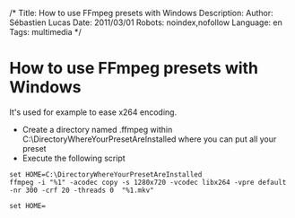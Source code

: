 /*
Title: How to use FFmpeg presets with Windows
Description: 
Author: Sébastien Lucas
Date: 2011/03/01
Robots: noindex,nofollow
Language: en
Tags: multimedia
*/
# How to use FFmpeg presets with Windows

It's used for example to ease x264 encoding.

*	Create a directory named .ffmpeg within C:\DirectoryWhereYourPresetAreInstalled where you can put all your preset
*	Execute the following script
```
set HOME=C:\DirectoryWhereYourPresetAreInstalled
ffmpeg -i "%1" -acodec copy -s 1280x720 -vcodec libx264 -vpre default -nr 300 -crf 20 -threads 0  "%1.mkv"

set HOME=
```






